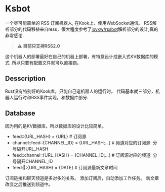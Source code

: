 # Ksbot

一个尽可能简单的 RSS 订阅机器人, 在Kook上，使用WebSocket通信。
RSS解析部分的代码移植来自ress，很大程度参考了[iovxw/rssbot](https://github.com/iovxw/rssbot)解析部分的设计,真的非常感谢.

> **⚠ 目前只支持RSS2.0**

这个机器人的部署最好在自己的机器上部署，有特意设计成嵌入式KV数据库的模式.
所以只要有配置文件就可以直接跑。

## Desscription

Rust没有特别好的Kook库，只能自己造机器人的运行时。
代码基本就三部分，机器人运行时和RSS事件实现，和数据库部分.

## Database

因为用的是KV数据库，所以数据库的设计比较简单。

- feed::{URL_HASH}            = {URL}          # 订阅源
- channel::feed::{CHANNEL_ID} = {URL_HASH;...}   # 频道对应的订阅源: 分号隔开URL_HASH
- feed::channel::{URL_HASH}   = {CHANNEL_ID;...}   # 订阅源对应的频道: 分号隔开CHANNEL_ID
- feed::date::{URL_HASH}      = {DATE}         # 订阅源最新文章时间

订阅链接和聊天频道是多对多的关系。
添加订阅后，自动添加工作任务。
新文章改变之后推送到频道中。

